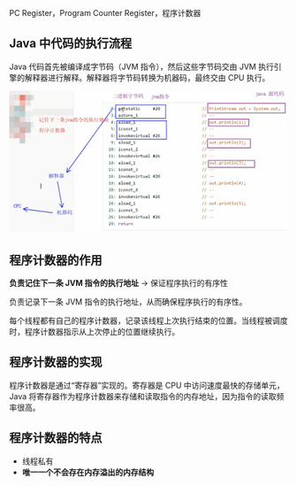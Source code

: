 PC Register，Program Counter Register，程序计数器

## Java 中代码的执行流程

Java 代码首先被编译成字节码（JVM 指令），然后这些字节码交由 JVM 执行引擎的解释器进行解释。解释器将字节码转换为机器码，最终交由 CPU 执行。

![alt text](image.png)

## 程序计数器的作用

**负责记住下一条 JVM 指令的执行地址** -> 保证程序执行的有序性

负责记录下一条 JVM 指令的执行地址，从而确保程序执行的有序性。

每个线程都有自己的程序计数器，记录该线程上次执行结束的位置。当线程被调度时，程序计数器指示从上次停止的位置继续执行。

## 程序计数器的实现

程序计数器是通过“寄存器”实现的。寄存器是 CPU 中访问速度最快的存储单元，Java 将寄存器作为程序计数器来存储和读取指令的内存地址，因为指令的读取频率很高。

## 程序计数器的特点

- 线程私有
- **唯一一个不会存在内存溢出的内存结构**